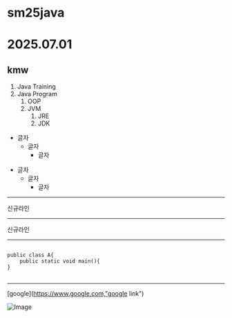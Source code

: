 # sm25java
# 2025.07.01
## kmw
1. Java Training
2. Java Program
   1. OOP
   2. JVM
      1. JRE
      2. JDK

* 글자
    * 글자
      * 글자
+ 글자
  + 글자
    + 글자
***
신규라인
***
신규라인
***
<pre>
<code>
public class A{
    public static void main(){
}
</code>
</pre>

***
[google](https://www.google.com,"google link")

![Image](https://github.com/user-attachments/assets/1823a11d-05f3-4e78-acb6-220eee7581dd)